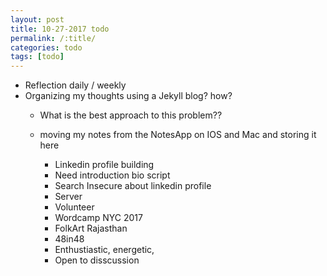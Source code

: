 ```yaml
---
layout: post
title: 10-27-2017 todo
permalink: /:title/
categories: todo
tags: [todo]
---
```


- Reflection daily / weekly
- Organizing my thoughts using a Jekyll blog? how?
  - What is the best approach to this problem??
  - moving my notes from the NotesApp on IOS and Mac and storing it here

    - Linkedin profile building
    - Need introduction bio script
    - Search Insecure about linkedin profile
    - Server
    - Volunteer
    - Wordcamp NYC 2017
    - FolkArt Rajasthan
    - 48in48 
    - Enthustiastic, energetic,
    - Open to disscussion

